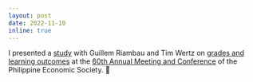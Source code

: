 ```yaml
---
layout: post
date: 2022-11-10
inline: true
---
```


I presented a [study](https://www.dropbox.com/s/o1nkr76jp4ks4xg/chua_riambau_wertz_pes2022.pdf?raw=1) with Guillem Riambau and Tim Wertz on [grades and learning outcomes](https://www.dropbox.com/s/o1nkr76jp4ks4xg/chua_riambau_wertz_pes2022.pdf?raw=1) at the [60th Annual Meeting and Conference](https://economicsph.org/pes60) of the Philippine Economic Society. :apple: